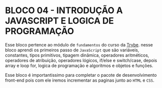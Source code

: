 # BLOCO 04 - INTRODUÇÃO A JAVASCRIPT E LOGICA DE PROGRAMAÇÃO

Esse bloco pertence ao módulo de `fundamentos` do curso da [Trybe](https://www.betrybe.com/).
nesse bloco aprendi os primeiros passo de `JavaScript` que são variáveis, constantes, tipos primitivos, tipagem dinâmica, operadores aritméticos, operadores de atribuição, operadores lógicos, if/else e switch/case, depois array e loop for, logica de programação e algoritmos e objetos e funções.

Esse bloco é importantissimo para completar o pacote de desenvolvimento front-end pois com ele iremos incrementar as paginas junto ao `HTML` e `CSS`.